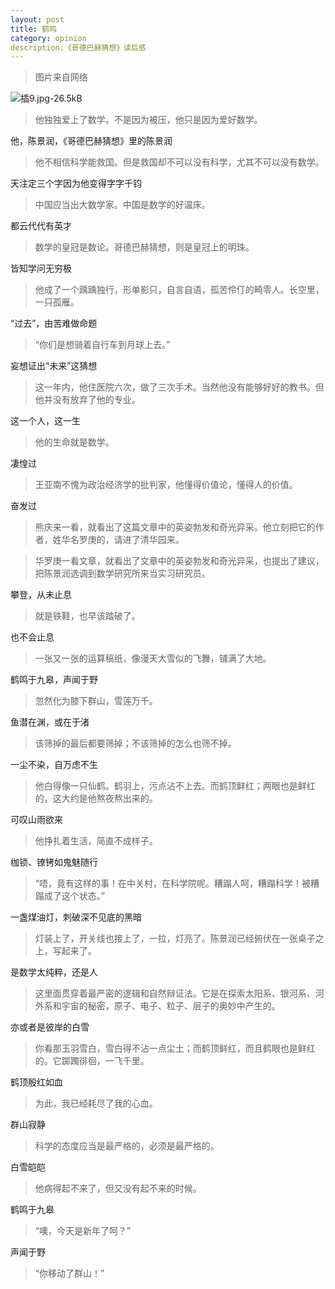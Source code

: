 ```yaml
---
layout: post
title: 鹤鸣
category: opinion
description:《哥德巴赫猜想》读后感
---
```

> 图片来自网络


 ![插9.jpg-26.5kB][1]

  



> 他独独爱上了数学。不是因为被压，他只是因为爱好数学。

他，陈景润，《哥德巴赫猜想》里的陈景润

> 他不相信科学能救国。但是救国却不可以没有科学，尤其不可以没有数学。

天注定三个字因为他变得字字千钧

> 中国应当出大数学家。中国是数学的好温床。

都云代代有英才

> 数学的皇冠是数论。哥德巴赫猜想，则是皇冠上的明珠。

皆知学问无穷极

> 他成了一个踽踽独行，形单影只，自言自语，孤苦伶仃的畸零人。长空里，一只孤雁。

“过去”，由苦难做命题

> “你们是想骑着自行车到月球上去。”

妄想证出“未来”这猜想

> 这一年内，他住医院六次，做了三次手术。当然他没有能够好好的教书。但他并没有放弃了他的专业。

这一个人，这一生

> 他的生命就是数学。

凄惶过

> 王亚南不愧为政治经济学的批判家，他懂得价值论，懂得人的价值。

奋发过

> 熊庆来一看，就看出了这篇文章中的英姿勃发和奇光异采。他立刻把它的作者，姓华名罗庚的，请进了清华园来。

> 华罗庚一看文章，就看出了文章中的英姿勃发和奇光异采，也提出了建议，把陈景润选调到数学研究所来当实习研究员。

攀登，从未止息

> 就是铁鞋，也早该踏破了。

也不会止息

> 一张又一张的运算稿纸，像漫天大雪似的飞舞，铺满了大地。

鹤鸣于九皋，声闻于野

> 忽然化为膝下群山，雪莲万千。

鱼潜在渊，或在于渚

> 该筛掉的最后都要筛掉；不该筛掉的怎么也筛不掉。

一尘不染，自万虑不生

> 他白得像一只仙鹤。鹤羽上，污点沾不上去。而鹤顶鲜红；两眼也是鲜红的，这大约是他熬夜熬出来的。

可叹山雨欲来

> 他挣扎着生活，简直不成样子。

枷锁、镣铐如鬼魅随行

> “唔，竟有这样的事！在中关村，在科学院呢。糟蹋人呵，糟蹋科学！被糟蹋成了这个状态。”

一盏煤油灯，刺破深不见底的黑暗

> 灯装上了，开关线也接上了，一拉，灯亮了。陈景润已经俯伏在一张桌子之上，写起来了。

是数学太纯粹，还是人

> 这里面贯穿着最严密的逻辑和自然辩证法。它是在探索太阳系、银河系、河外系和宇宙的秘密，原子、电子、粒子、层子的奥妙中产生的。

亦或者是彼岸的白雪

> 你看那玉羽雪白，雪白得不沾一点尘土；而鹤顶鲜红，而且鹤眼也是鲜红的。它踯躅徘徊，一飞千里。

鹤顶殷红如血

> 为此，我已经耗尽了我的心血。

群山寂静

> 科学的态度应当是最严格的，必须是最严格的。

白雪皑皑

> 他病得起不来了，但又没有起不来的时候。

鹤鸣于九皋

> “噢，今天是新年了呵？”

声闻于野

> “你移动了群山！”


  [1]: http://static.zybuluo.com/sixijinling/7helpf9wtdn1n2db9mc5mgn6/%E6%8F%929.jpg
